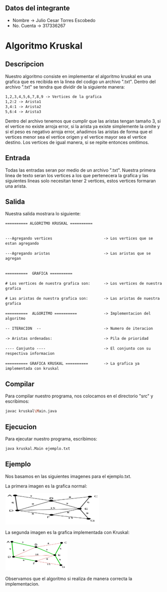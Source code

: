 ## Datos del integrante

* Nombre     -> Julio Cesar Torres Escobedo
* No. Cuenta -> 317336267

# Algoritmo Kruskal

## Descripcion

Nuestro algoritmo consiste en implementar el algoritmo kruskal en una grafica que es recibida en la linea del codigo un archivo ".txt". Dentro del archivo ".txt" se tendra que dividir de la siguiente manera:

```
1,2,3,4,5,6,7,8,9 -> Vertices de la grafica
1,2:2 -> Arista1
3,4:1 -> Arista2
5,6:4 -> Arista3

```

Dentro del archivo tenemos que cumplir que las aristas tengan tamaño 3, si el vertice no existe arroja error, si la arista ya existe simplemente la omite y si el peso es negativo arroja error, añadimos las aristas de forma que el vertices menor sea el vertice origen y el vertice mayor sea el vertice destino. Los vertices de igual manera, si se repite entonces omitimos.

## Entrada

Todas las entradas seran por medio de un archivo ".txt". Nuestra primera linea de texto seran los vertices a los que pertenecera la grafica y las siguientes lineas solo necesitan tener 2 vertices, estos vertices formaran una arista.

## Salida

Nuestra salida mostrara lo siguiente:

```
========== ALGORITMO KRUSKAL ========== 


---Agregando vertices                       -> Los vertices que se estan agregando

---Agregando aristas                        -> Las aristas que se agregan


==========  GRAFICA ========== 

# Los vertices de nuestra grafica son:      -> Los vertices de nuestra grafica

# Las aristas de nuestra grafica son:       -> Las aristas de nuestra grafica

==========  ALGORITMO ==========            -> Implementacion del algoritmo

-- ITERACION  --                            -> Numero de iteracion

-> Aristas ordenadas:                       -> Pila de prioridad

---- Conjunto ----                          -> El conjunto con su respectiva informacion

========== GRAFICA KRUSKAL ==========       -> La grafica ya implementada con kruskal

```


## Compilar

Para compilar nuestro programa, nos colocamos en el directorio "src" y escribimos:

```sh
javac kruskal\Main.java
```

## Ejecucion

Para ejecutar nuestro programa, escribimos:

```sh
java kruskal.Main ejemplo.txt
```

## Ejemplo

Nos basamos en las siguientes imagenes para el ejemplo.txt. 

La primera imagen es la grafica normal:

<img src="images/Grafica1.png" width="300" height= '100'>

La segunda imagen es la grafica implementada con Kruskal:

<img src="images/Grafica2.png" width="200" height= '100'>

Observamos que el algoritmo si realiza de manera correcta la implementacion.

